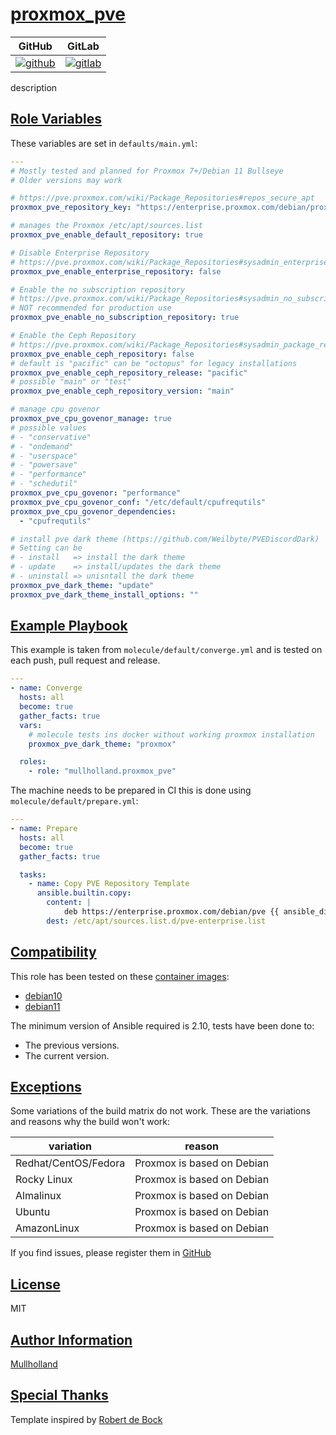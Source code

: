 # [proxmox_pve](#proxmox_pve)

|GitHub|GitLab|
|------|------|
|[![github](https://github.com/mullholland/ansible-role-proxmox_pve/workflows/Ansible%20Molecule/badge.svg)](https://github.com/mullholland/ansible-role-proxmox_pve/actions)|[![gitlab](https://gitlab.com/mullholland/ansible-role-proxmox_pve/badges/main/pipeline.svg)](https://gitlab.com/mullholland/ansible-role-proxmox_pve)|

description

## [Role Variables](#role-variables)

These variables are set in `defaults/main.yml`:
```yaml
---
# Mostly tested and planned for Proxmox 7+/Debian 11 Bullseye
# Older versions may work

# https://pve.proxmox.com/wiki/Package_Repositories#repos_secure_apt
proxmox_pve_repository_key: "https://enterprise.proxmox.com/debian/proxmox-release-bullseye.gpg"

# manages the Proxmox /etc/apt/sources.list
proxmox_pve_enable_default_repository: true

# Disable Enterprise Repository
# https://pve.proxmox.com/wiki/Package_Repositories#sysadmin_enterprise_repo
proxmox_pve_enable_enterprise_repository: false

# Enable the no subscription repository
# https://pve.proxmox.com/wiki/Package_Repositories#sysadmin_no_subscription_repo
# NOT recommended for production use
proxmox_pve_enable_no_subscription_repository: true

# Enable the Ceph Repository
# https://pve.proxmox.com/wiki/Package_Repositories#sysadmin_package_repositories_ceph
proxmox_pve_enable_ceph_repository: false
# default is "pacific" can be "octopus" for legacy installations
proxmox_pve_enable_ceph_repository_release: "pacific"
# possible "main" or "test"
proxmox_pve_enable_ceph_repository_version: "main"

# manage cpu govenor
proxmox_pve_cpu_govenor_manage: true
# possible values
# - "conservative"
# - "ondemand"
# - "userspace"
# - "powersave"
# - "performance"
# - "schedutil"
proxmox_pve_cpu_govenor: "performance"
proxmox_pve_cpu_govenor_conf: "/etc/default/cpufrequtils"
proxmox_pve_cpu_govenor_dependencies:
  - "cpufrequtils"

# install pve dark theme (https://github.com/Weilbyte/PVEDiscordDark)
# Setting can be
# - install   => install the dark theme
# - update    => install/updates the dark theme
# - uninstall => unisntall the dark theme
proxmox_pve_dark_theme: "update"
proxmox_pve_dark_theme_install_options: ""
```


## [Example Playbook](#example-playbook)

This example is taken from `molecule/default/converge.yml` and is tested on each push, pull request and release.
```yaml
---
- name: Converge
  hosts: all
  become: true
  gather_facts: true
  vars:
    # molecule tests ins docker without working proxmox installation
    proxmox_pve_dark_theme: "proxmox"

  roles:
    - role: "mullholland.proxmox_pve"
```

The machine needs to be prepared in CI this is done using `molecule/default/prepare.yml`:
```yaml
---
- name: Prepare
  hosts: all
  become: true
  gather_facts: true

  tasks:
    - name: Copy PVE Repository Template
      ansible.builtin.copy:
        content: |
            deb https://enterprise.proxmox.com/debian/pve {{ ansible_distribution_release }} pve-enterprise
        dest: /etc/apt/sources.list.d/pve-enterprise.list
```





## [Compatibility](#compatibility)

This role has been tested on these [container images](https://hub.docker.com/u/mullholland):

-   [debian10](https://hub.docker.com/r/mullholland/docker-molecule-debian10)
-   [debian11](https://hub.docker.com/r/mullholland/docker-molecule-debian11)

The minimum version of Ansible required is 2.10, tests have been done to:

-   The previous versions.
-   The current version.



## [Exceptions](#exceptions)

Some variations of the build matrix do not work. These are the variations and reasons why the build won't work:

| variation                 | reason                 |
|---------------------------|------------------------|
| Redhat/CentOS/Fedora | Proxmox is based on Debian |
| Rocky Linux | Proxmox is based on Debian |
| Almalinux | Proxmox is based on Debian |
| Ubuntu | Proxmox is based on Debian |
| AmazonLinux | Proxmox is based on Debian |


If you find issues, please register them in [GitHub](https://github.com/mullholland/ansible-role-proxmox_pve/issues)

## [License](#license)

MIT


## [Author Information](#author-information)

[Mullholland](https://github.com/mullholland)

## [Special Thanks](#special-thanks)

Template inspired by [Robert de Bock](https://github.com/robertdebock)
